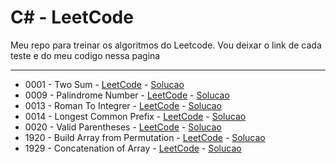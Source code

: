 # C# - LeetCode

Meu repo para treinar os algoritmos do Leetcode.
Vou deixar o link de cada teste e do meu codigo nessa pagina

---

- 0001 - Two Sum                      - [LeetCode](https://leetcode.com/problems/two-sum/) - [Solucao](https://github.com/Robert1802/LeetCode-CSharp/blob/master/0001_TwoSum/Program.cs)
- 0009 - Palindrome Number            - [LeetCode](https://leetcode.com/problems/palindrome-number/) - [Solucao](https://github.com/Robert1802/LeetCode-CSharp/blob/master/0009_PalindromeNumber/Program.cs)
- 0013 - Roman To Integrer            - [LeetCode](https://leetcode.com/problems/roman-to-integer/) - [Solucao](https://github.com/Robert1802/LeetCode-CSharp/blob/master/0013_RomanToInt/Program.cs)
- 0014 - Longest Common Prefix        - [LeetCode](https://leetcode.com/problems/longest-common-prefix/) - [Solucao](https://github.com/Robert1802/LeetCode-CSharp/blob/master/0014_LongestCommonPrefix/Program.cs)
- 0020 - Valid Parentheses            - [LeetCode](https://leetcode.com/problems/valid-parentheses/) - [Solucao](https://github.com/Robert1802/LeetCode-CSharp/blob/master/0020_ValidParentheses/Program.cs)
- 1920 - Build Array from Permutation - [LeetCode](https://leetcode.com/problems/build-array-from-permutation/) - [Solucao](https://github.com/Robert1802/LeetCode-CSharp/blob/master/1920_BuildArrayFromPermutation/Program.cs)
- 1929 - Concatenation of Array       - [LeetCode](https://leetcode.com/problems/concatenation-of-array/) - [Solucao](https://github.com/Robert1802/LeetCode-CSharp/blob/master/1929_ConcatenationOfArray/Program.cs)